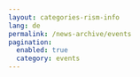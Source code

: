 ```yaml
---
layout: categories-rism-info
lang: de
permalink: /news-archive/events
pagination: 
  enabled: true
  category: events
---
```

